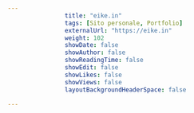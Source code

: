 ---
                title: "eike.in"
                tags: [Sito personale, Portfolio]
                externalUrl: "https://eike.in"
                weight: 102
                showDate: false
                showAuthor: false
                showReadingTime: false
                showEdit: false
                showLikes: false
                showViews: false
                layoutBackgroundHeaderSpace: false
                ---

